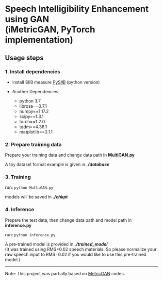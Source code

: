 # Speech Intelligibility Enhancement using GAN 	<br/>(iMetricGAN, PyTorch implementation)


## Usage steps


### 1. Install dependencies

* Install SIIB measure [PySIIB](https://github.com/kamo-naoyuki/pySIIB) (python version)

* Another Dependencies:
    * python 3.7
    * librosa==0.7.1
    * numpy==1.17.2
    * scipy==1.3.1
    * torch==1.2.0
    * tqdm==4.36.1
    * matplotlib==3.1.1

### 2. Prepare training data

Prepare your training data and change data path in **MultiGAN.py**

A toy dataset format example is given in ***./database***

### 3. Training

run: `python MultiGAN.py`

models will be saved in ***./chkpt*** 

### 4. Inference

Prepare the test data, then change data path and model path in **inference.py**

run: `python inference.py`

A pre-trained model is provided in  ***./trained_model***  <br/>(It was trained using RMS=0.02 speech materials. So please normalize your raw speech input to RMS=0.02 if you would like to use this pre-trained model.)

---
Note: This project was partially based on [MetricGAN](https://github.com/JasonSWFu/MetricGAN) codes.

